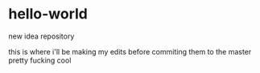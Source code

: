 # hello-world
new idea repository


this is where i'll be making my edits before commiting them to the master
pretty fucking cool
